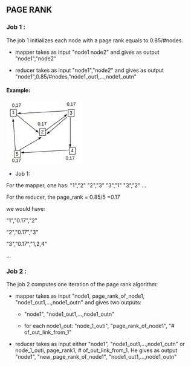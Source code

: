 ## PAGE RANK

### Job 1 :

The job 1 initializes each node with a page rank equals to 0.85/#nodes.

- mapper takes as input "node1 node2" and gives as output "node1","node2"

- reducer takes as input "node1","node2" and gives as output 
"node1",0.85/#nodes,"node1_out1,...,node1_outn"

#### Example:

![alt text](https://github.com/louisv123/Hadoop_Project/blob/master/Project_5/Picture/Capture1.png?raw=true)

 - Job 1:
 
For the mapper, one has:
"1","2"
"2","3"
"3","1"
"3","2"
...

For the reducer, the page_rank = 0.85/5 =0.17

we would have:

"1","0.17","2"

"2","0.17","3"

"3","0.17","1,2,4"

...

### Job 2 :

The job 2 computes one iteration of the page rank algorithm:

- mapper takes as input "node1, page_rank_of_node1, "node1_out1,...,node1_outn" and gives two outputs:

	- "node1", "node1_out1,...,node1_outn" 
  
  - for each node1_out:
      "node_1_outi", "page_rank_of_node1", "# of_out_link_from_1"
      
 - reducer takes as input either  "node1", "node1_out1,...,node1_outn"  or node_1_outi, page_rank1, # of_out_link_from_1.
   He gives as output "node1", "new_page_rank_of_node1", "node1_out1,...,node1_outn" 
   
